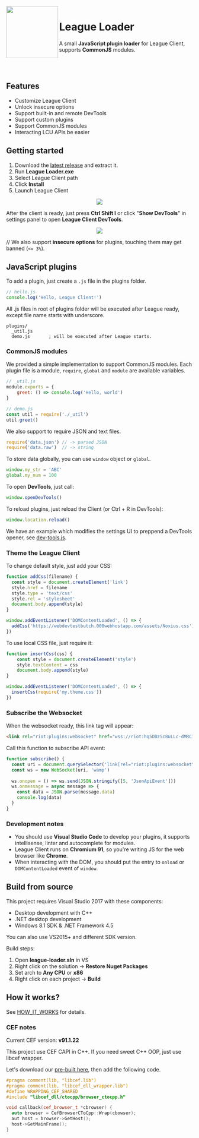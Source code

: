 <img align="left" src="https://i.imgur.com/ZhWCav3.png" width="140px">

# League Loader
A small **JavaScript plugin loader** for League Client, supports **CommonJS** modules.

<br>
<br>

## Features
- Customize League Client
- Unlock insecure options
- Support built-in and remote DevTools
- Support custom plugins
- Support CommonJS modules
- Interacting LCU APIs be easier

## Getting started

1. Download the [latest release](https://github.com/nomi-san/league-loader/releases) and extract it.
2. Run **League Loader.exe**
3. Select League Client path
4. Click **Install**
5. Launch League Client

<p align="center">
  <img src="https://i.imgur.com/mDihNl7.png">
</p>

After the client is ready, just press **Ctrl Shift I** or click "**Show DevTools**" in settings panel to open **League Client DevTools**.

<p align="center">
  <img src="https://user-images.githubusercontent.com/38210249/196092793-54e6e16b-7f02-41b3-84fe-42181acc1c96.png">
</p>

// We also support **insecure options** for plugins, touching them may get banned (`<= 3%`).

## JavaScript plugins

To add a plugin, just create a `.js` file in the plugins folder.

```js
// hello.js
console.log('Hello, League Client!')
```

All .js files in root of plugins folder will be executed after League ready, except file name starts with underscore.

```
plugins/
  _util.js      
  demo.js       ; will be executed after League starts.
```

### CommonJS modules

We provided a simple implementation to support CommonJS modules. Each plugin file is a module, `require`, `global` and `module` are available variables.

```js
// _util.js
module.exports = {
    greet: () => console.log('Hello, world')
}

// demo.js
const util = require('./_util')
util.greet()
```

We also support to require JSON and text files.
```js
require('data.json') // -> parsed JSON
require('data.raw')  // -> string
```

To store data globally, you can use `window` object or `global`.
```js
window.my_str = 'ABC'
global.my_num = 100
```

To open **DevTools**, just call:
```js
window.openDevTools()
```

To reload plugins, just reload the Client (or Ctrl + R in DevTools):
```js
window.location.reload()
```

We have an example which modifies the settings UI to preppend a DevTools opener, see [dev-tools.js](/bin/plugins/dev-tools.js).

### Theme the League Client

To change default style, just add your CSS:

```js
function addCss(filename) {
  const style = document.createElement('link')
  style.href = filename
  style.type = 'text/css'
  style.rel = 'stylesheet'
  document.body.append(style)
}

window.addEventListener('DOMContentLoaded', () => {
  addCss('https://webdevtestbutch.000webhostapp.com/assets/Noxius.css')
})
```

To use local CSS file, just require it:

```js
function insertCss(css) {
    const style = document.createElement('style')
    style.textContent = css
    document.body.append(style)
}

window.addEventListener('DOMContentLoaded', () => {
  insertCss(require('my.theme.css'))
})
```

### Subscribe the Websocket

When the websocket ready, this link tag will appear:
```html
<link rel="riot:plugins:websocket" href="wss://riot:hq5DDz5c8uLLc-dMRC1HGQ@127.0.0.1:50302/">
```

Call this function to subscribe API event:
```js
function subscribe() {
  const uri = document.querySelector('link[rel="riot:plugins:websocket"]').href
  const ws = new WebSocket(uri, 'wamp')
  
  ws.onopen = () => ws.send(JSON.stringify([5, 'JsonApiEvent']))
  ws.onmessage = async message => {
    const data = JSON.parse(message.data)
    console.log(data)
  }
}
```

### Development notes

- You should use **Visual Studio Code** to develop your plugins, it supports intellisense, linter and autocomplete for modules.
- League Client runs on **Chromium 91**, so you're writing JS for the web browser like **Chrome**.
- When interacting with the DOM, you should put the entry to `onload` or `DOMContentLoaded` event of `window`.

## Build from source

This project requires Visual Studio 2017 with these components:
- Desktop development with C++
- .NET desktop development
- Windows 8.1 SDK & .NET Framework 4.5

You can also use VS2015+ and different SDK version.

Build steps:
  1. Open **league-loader.sln** in VS
  2. Right click on the solution -> **Restore Nuget Packages**
  3. Set arch to **Any CPU** or **x86**
  4. Right click on each project -> **Build**

## How it works?

See [HOW_IT_WORKS](/HOW_IT_WORKS.md) for details.

### CEF notes

Current CEF version: **v91.1.22**

This project use CEF CAPI in C++. If you need sweet C++ OOP, just use libcef wrapper.

Let's download our [pre-built here](https://github.com/nomi-san/league-loader/releases/tag/0.1a), then add the following code.

```cpp
#pragma comment(lib, "libcef.lib")
#pragma comment(lib, "libcef_dll_wrapper.lib")
#define WRAPPING_CEF_SHARED
#include "libcef_dll/ctocpp/browser_ctocpp.h"

void callback(cef_browser_t *cbrowser) {
  auto browser = CefBrowserCToCpp::Wrap(cbowser);
  aut host = browser->GetHost();
  host->GetMainFrame();
}
```
